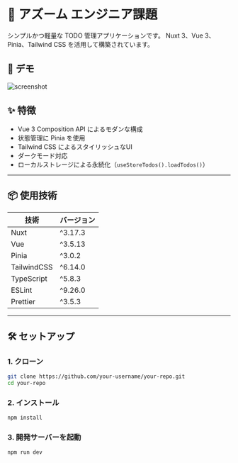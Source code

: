 # 📝 アズーム エンジニア課題

シンプルかつ軽量な TODO 管理アプリケーションです。
Nuxt 3、Vue 3、Pinia、Tailwind CSS を活用して構築されています。

## 🚀 デモ

![screenshot](./screenshot.png) <!-- 適宜追加してください -->

## ✨ 特徴

- Vue 3 Composition API によるモダンな構成
- 状態管理に Pinia を使用
- Tailwind CSS によるスタイリッシュなUI
- ダークモード対応
- ローカルストレージによる永続化（`useStoreTodos().loadTodos()`）

---

## 📦 使用技術

| 技術       | バージョン     |
|------------|----------------|
| Nuxt       | ^3.17.3        |
| Vue        | ^3.5.13        |
| Pinia      | ^3.0.2         |
| TailwindCSS| ^6.14.0        |
| TypeScript | ^5.8.3         |
| ESLint     | ^9.26.0        |
| Prettier   | ^3.5.3         |

---

## 🛠️ セットアップ

### 1. クローン

```bash
git clone https://github.com/your-username/your-repo.git
cd your-repo
```

### 2. インストール

```bash
npm install
```

### 3. 開発サーバーを起動

```bash
npm run dev
```
